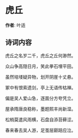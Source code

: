 # 虎丘

**作者**: 叶适

## 诗词内容

虎丘之名岁二千，虎丘之丘何渺然。

众山争高隠日月，笑此拳石埋平田。

虽然培𪣻疑异物，划开阴崖十丈悬。

冢中有恨索遗剑，亭上无语传枯禅。

偏是吴人爱山急，逐面分方夸凭立。

屋承隋唐良稳称，墨题熙丰尚新湿。

松梢莫遣风雨横，石盘自添苔藓涩。

春来春去吴人游，足茧层巅踣应泣。

